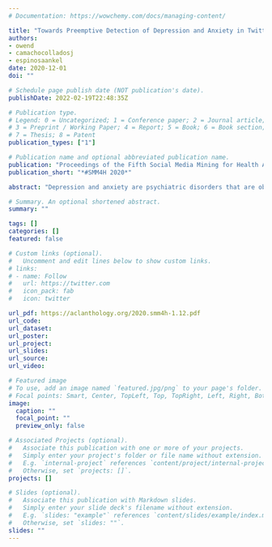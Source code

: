 ```yaml
---
# Documentation: https://wowchemy.com/docs/managing-content/

title: "Towards Preemptive Detection of Depression and Anxiety in Twitter"
authors:
- owend
- camachocolladosj
- espinosaankel
date: 2020-12-01
doi: ""

# Schedule page publish date (NOT publication's date).
publishDate: 2022-02-19T22:48:35Z

# Publication type.
# Legend: 0 = Uncategorized; 1 = Conference paper; 2 = Journal article;
# 3 = Preprint / Working Paper; 4 = Report; 5 = Book; 6 = Book section;
# 7 = Thesis; 8 = Patent
publication_types: ["1"]

# Publication name and optional abbreviated publication name.
publication: "Proceedings of the Fifth Social Media Mining for Health Applications Workshop & Shared Task"
publication_short: "*#SMM4H 2020*"

abstract: "Depression and anxiety are psychiatric disorders that are observed in many areas of everyday life. For example, these disorders manifest themselves somewhat frequently in texts written by nondiagnosed users in social media. However, detecting users with these conditions is not a straightforward task as they may not explicitly talk about their mental state, and if they do, contextual cues such as immediacy must be taken into account. When available, linguistic flags pointing to probable anxiety or depression could be used by medical experts to write better guidelines and treatments. In this paper, we develop a dataset designed to foster research in depression and anxiety detection in Twitter, framing the detection task as a binary tweet classification problem. We then apply state-of-the-art classification models to this dataset, providing a competitive set of baselines alongside qualitative error analysis. Our results show that language models perform reasonably well, and better than more traditional baselines. Nonetheless, there is clear room for improvement, particularly with unbalanced training sets and in cases where seemingly obvious linguistic cues (keywords) are used counter-intuitively."

# Summary. An optional shortened abstract.
summary: ""

tags: []
categories: []
featured: false

# Custom links (optional).
#   Uncomment and edit lines below to show custom links.
# links:
# - name: Follow
#   url: https://twitter.com
#   icon_pack: fab
#   icon: twitter

url_pdf: https://aclanthology.org/2020.smm4h-1.12.pdf
url_code:
url_dataset:
url_poster:
url_project:
url_slides:
url_source:
url_video:

# Featured image
# To use, add an image named `featured.jpg/png` to your page's folder. 
# Focal points: Smart, Center, TopLeft, Top, TopRight, Left, Right, BottomLeft, Bottom, BottomRight.
image:
  caption: ""
  focal_point: ""
  preview_only: false

# Associated Projects (optional).
#   Associate this publication with one or more of your projects.
#   Simply enter your project's folder or file name without extension.
#   E.g. `internal-project` references `content/project/internal-project/index.md`.
#   Otherwise, set `projects: []`.
projects: []

# Slides (optional).
#   Associate this publication with Markdown slides.
#   Simply enter your slide deck's filename without extension.
#   E.g. `slides: "example"` references `content/slides/example/index.md`.
#   Otherwise, set `slides: ""`.
slides: ""
---
```

